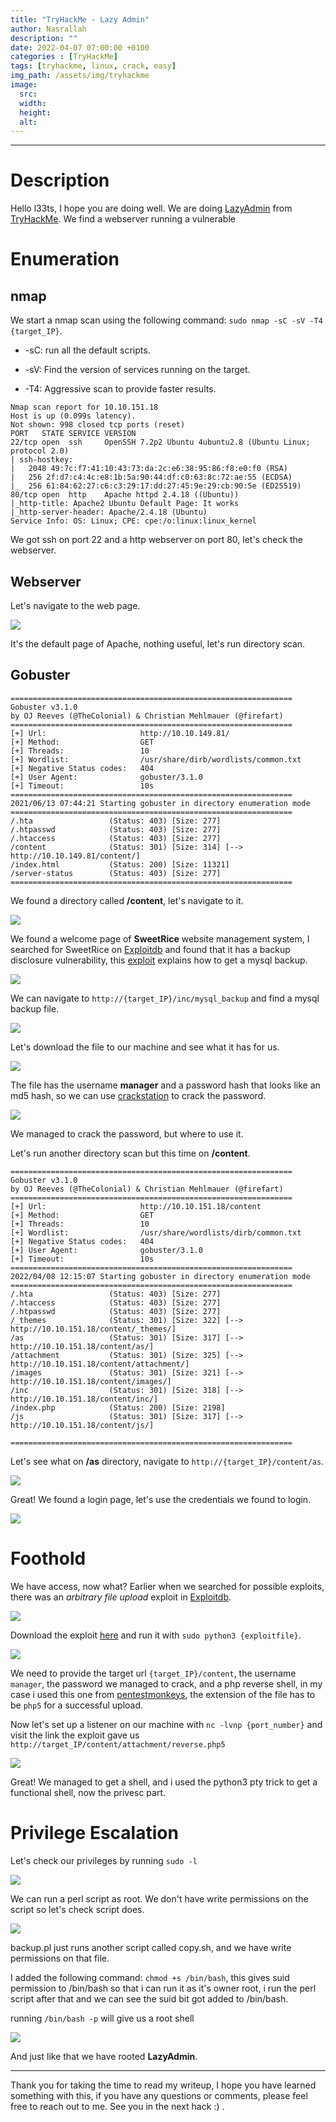 ```yaml
---
title: "TryHackMe - Lazy Admin"
author: Nasrallah
description: ""
date: 2022-04-07 07:00:00 +0100
categories : [TryHackMe]
tags: [tryhackme, linux, crack, easy]
img_path: /assets/img/tryhackme
image:
  src:
  width:
  height:
  alt:
---
```


<div align="center"> <script src="https://tryhackme.com/badge/367641"></script> </div>

---


# **Description**

Hello l33ts, I hope you are doing well. We are doing [LazyAdmin](https://tryhackme.com/room/lazyadmin) from [TryHackMe](https://tryhackme.com). We find a webserver running a vulnerable 

# **Enumeration**
## nmap

We start a nmap scan using the following command: `sudo nmap -sC -sV -T4 {target_IP}`.

- -sC: run all the default scripts.

- -sV: Find the version of services running on the target.

- -T4: Aggressive scan to provide faster results.

```Terminal
Nmap scan report for 10.10.151.18
Host is up (0.099s latency).
Not shown: 998 closed tcp ports (reset)
PORT   STATE SERVICE VERSION
22/tcp open  ssh     OpenSSH 7.2p2 Ubuntu 4ubuntu2.8 (Ubuntu Linux; protocol 2.0)
| ssh-hostkey:
|   2048 49:7c:f7:41:10:43:73:da:2c:e6:38:95:86:f8:e0:f0 (RSA)
|   256 2f:d7:c4:4c:e8:1b:5a:90:44:df:c0:63:8c:72:ae:55 (ECDSA)
|_  256 61:84:62:27:c6:c3:29:17:dd:27:45:9e:29:cb:90:5e (ED25519)
80/tcp open  http    Apache httpd 2.4.18 ((Ubuntu))
|_http-title: Apache2 Ubuntu Default Page: It works
|_http-server-header: Apache/2.4.18 (Ubuntu)
Service Info: OS: Linux; CPE: cpe:/o:linux:linux_kernel
```

We got ssh on port 22 and a http webserver on port 80, let's check the webserver.


## Webserver

Let's navigate to the web page.

![](/assets/img/tryhackme/lazyadmin/l1.png)

It's the default page of Apache, nothing useful, let's run directory scan.

## Gobuster

```Terminal
===============================================================
Gobuster v3.1.0
by OJ Reeves (@TheColonial) & Christian Mehlmauer (@firefart)
===============================================================
[+] Url:                     http://10.10.149.81/
[+] Method:                  GET
[+] Threads:                 10
[+] Wordlist:                /usr/share/dirb/wordlists/common.txt
[+] Negative Status codes:   404
[+] User Agent:              gobuster/3.1.0
[+] Timeout:                 10s
===============================================================
2021/06/13 07:44:21 Starting gobuster in directory enumeration mode
===============================================================
/.hta                 (Status: 403) [Size: 277]
/.htpasswd            (Status: 403) [Size: 277]
/.htaccess            (Status: 403) [Size: 277]
/content              (Status: 301) [Size: 314] [--> http://10.10.149.81/content/]
/index.html           (Status: 200) [Size: 11321]                                 
/server-status        (Status: 403) [Size: 277]                                   
===============================================================
```

We found a directory called **/content**, let's navigate to it.

![](/assets/img/tryhackme/lazyadmin/l2.png)

We found a welcome page of **SweetRice** website management system, I searched for SweetRice on [Exploitdb](https://www.exploit-db.com/) and found that it has a backup disclosure vulnerability, this [exploit](https://www.exploit-db.com/exploits/40718) explains how to get a mysql backup.

![](/assets/img/tryhackme/lazyadmin/l3.png)

We can navigate to `http://{target_IP}/inc/mysql_backup` and find a mysql backup file.

![](/assets/img/tryhackme/lazyadmin/l4.png)

Let's download the file to our machine and see what it has for us.

![](/assets/img/tryhackme/lazyadmin/l5.png)

The file has the username **manager** and a password hash that looks like an md5 hash, so we can use [crackstation](https://crackstation.net/) to crack the password.

![](/assets/img/tryhackme/lazyadmin/l6.png)

We managed to crack the password, but where to use it.

Let's run another directory scan but this time on **/content**.

```Terminal
===============================================================
Gobuster v3.1.0
by OJ Reeves (@TheColonial) & Christian Mehlmauer (@firefart)
===============================================================
[+] Url:                     http://10.10.151.18/content
[+] Method:                  GET
[+] Threads:                 10
[+] Wordlist:                /usr/share/wordlists/dirb/common.txt
[+] Negative Status codes:   404
[+] User Agent:              gobuster/3.1.0
[+] Timeout:                 10s
===============================================================
2022/04/08 12:15:07 Starting gobuster in directory enumeration mode
===============================================================
/.hta                 (Status: 403) [Size: 277]
/.htaccess            (Status: 403) [Size: 277]
/.htpasswd            (Status: 403) [Size: 277]
/_themes              (Status: 301) [Size: 322] [--> http://10.10.151.18/content/_themes/]
/as                   (Status: 301) [Size: 317] [--> http://10.10.151.18/content/as/]     
/attachment           (Status: 301) [Size: 325] [--> http://10.10.151.18/content/attachment/]
/images               (Status: 301) [Size: 321] [--> http://10.10.151.18/content/images/]    
/inc                  (Status: 301) [Size: 318] [--> http://10.10.151.18/content/inc/]       
/index.php            (Status: 200) [Size: 2198]                                             
/js                   (Status: 301) [Size: 317] [--> http://10.10.151.18/content/js/]        

===============================================================
```

Let's see what on **/as** directory, navigate to `http://{target_IP}/content/as`.

![](/assets/img/tryhackme/lazyadmin/l8.png)

Great! We found a login page, let's use the credentials we found to login.

![](/assets/img/tryhackme/lazyadmin/l9.png)


# **Foothold**

We have access, now what? Earlier when we searched for possible exploits, there was an *arbitrary file upload* exploit in [Exploitdb](https://www.exploit-db.com/).

![](/assets/img/tryhackme/lazyadmin/l10.png)

Download the exploit [here](https://www.exploit-db.com/exploits/40716) and run it with `sudo python3 {exploitfile}`.

![](/assets/img/tryhackme/lazyadmin/l11.png)

We need to provide the target url `{target_IP}/content`, the username `manager`, the password we managed to crack, and a php reverse shell, in my case i used this one from [pentestmonkeys](https://github.com/pentestmonkey/php-reverse-shell/blob/master/php-reverse-shell.php), the extension of the file has to be `php5` for a successful upload.

Now let's set up a listener on our machine with `nc -lvnp {port_number}` and visit the link the exploit gave us `http://target_IP/content/attachment/reverse.php5`

![](/assets/img/tryhackme/lazyadmin/l12.png)

Great! We managed to get a shell, and i used the python3 pty trick to get a functional shell, now the privesc part.


# **Privilege Escalation**

Let's check our privileges by running `sudo -l`

![](/assets/img/tryhackme/lazyadmin/l13.png)

We can run a perl script as root. We don't have write permissions on the script so let's check script does.

![](/assets/img/tryhackme/lazyadmin/l14.png)

backup.pl just runs another script called copy.sh, and we have write permissions on that file.

I added the following command: `chmod +s /bin/bash`, this gives suid permission to /bin/bash so that i can run it as it's owner root, i run the perl script after that and we can see the suid bit got added to /bin/bash.

running `/bin/bash -p` will give us a root shell

![](/assets/img/tryhackme/lazyadmin/l15.png)

And just like that we have rooted **LazyAdmin**.

---

Thank you for taking the time to read my writeup, I hope you have learned something with this, if you have any questions or comments, please feel free to reach out to me. See you in the next hack :) .
